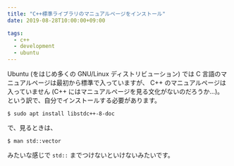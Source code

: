 ```yaml
---
title: "C++標準ライブラリのマニュアルページをインストール"
date: 2019-08-28T10:00:00+09:00

tags:
  - c++
  - development
  - ubuntu
---
```


Ubuntu (をはじめ多くの GNU/Linux ディストリビューション) では C 言語のマニュアルページは最初から標準で入っていますが、
C++ のマニュアルページは入っていません (C++ にはマニュアルページを見る文化がないのだろうか…)。
という訳で、自分でインストールする必要があります。

```shell
$ sudo apt install libstdc++-8-doc
```

で、見るときは、

```shell
$ man std::vector
```

みたいな感じで `std::` までつけないといけないみたいです。
